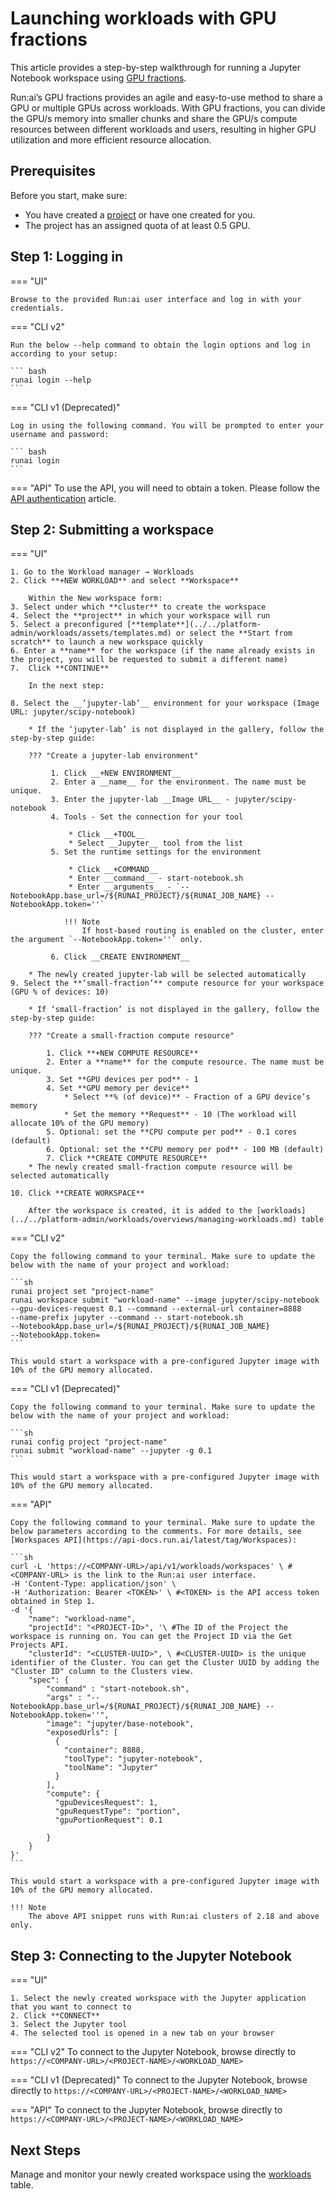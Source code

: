 # Launching workloads with GPU fractions

This article provides a step-by-step walkthrough for running a Jupyter Notebook workspace using [GPU fractions](fractions.md).

Run:ai’s GPU fractions provides an agile and easy-to-use method to share a GPU or multiple GPUs across workloads. With GPU fractions, you can divide the GPU/s memory into smaller chunks and share the GPU/s compute resources between different workloads and users, resulting in higher GPU utilization and more efficient resource allocation.

## Prerequisites

Before you start, make sure:

* You have created a [project](../../platform-admin/aiinitiatives/org/projects.md) or have one created for you.
* The project has an assigned quota of at least 0.5 GPU.

## Step 1: Logging in

=== "UI"

    Browse to the provided Run:ai user interface and log in with your credentials.

=== "CLI v2"

    Run the below --help command to obtain the login options and log in according to your setup:
    
    ``` bash
    runai login --help  
    ```
=== "CLI v1 (Deprecated)"

    Log in using the following command. You will be prompted to enter your username and password:
     
    ``` bash
    runai login
    ```

=== "API"
    To use the API, you will need to obtain a token. Please follow the [API authentication](../../developer/rest-auth.md) article.

## Step 2: Submitting a workspace

=== "UI"

    1. Go to the Workload manager → Workloads
    2. Click **+NEW WORKLOAD** and select **Workspace**

        Within the New workspace form:
    3. Select under which **cluster** to create the workspace
    4. Select the **project** in which your workspace will run
    5. Select a preconfigured [**template**](../../platform-admin/workloads/assets/templates.md) or select the **Start from scratch** to launch a new workspace quickly
    6. Enter a **name** for the workspace (if the name already exists in the project, you will be requested to submit a different name)
    7.  Click **CONTINUE**

        In the next step:
    
    8. Select the __‘jupyter-lab’__ environment for your workspace (Image URL: jupyter/scipy-notebook)
        
        * If the ‘jupyter-lab’ is not displayed in the gallery, follow the step-by-step guide: 

        ??? "Create a jupyter-lab environment"

             1. Click __+NEW ENVIRONMENT__
             2. Enter a __name__ for the environment. The name must be unique.
             3. Enter the jupyter-lab __Image URL__ - jupyter/scipy-notebook
             4. Tools - Set the connection for your tool 

                 * Click __+TOOL__
                 * Select __Jupyter__ tool from the list
             5. Set the runtime settings for the environment 

                 * Click __+COMMAND__ 
                 * Enter __command__ - start-notebook.sh
                 * Enter __arguments__ - `--NotebookApp.base_url=/${RUNAI_PROJECT}/${RUNAI_JOB_NAME} --NotebookApp.token=''`
               
                !!! Note
                    If host-based routing is enabled on the cluster, enter the argument `--NotebookApp.token=''` only.

             6. Click __CREATE ENVIRONMENT__
            
        * The newly created jupyter-lab will be selected automatically
    9. Select the **‘small-fraction’** compute resource for your workspace (GPU % of devices: 10)
       
        * If ‘small-fraction’ is not displayed in the gallery, follow the step-by-step guide:

        ??? "Create a small-fraction compute resource"

            1. Click **+NEW COMPUTE RESOURCE**
            2. Enter a **name** for the compute resource. The name must be unique.
            3. Set **GPU devices per pod** - 1
            4. Set **GPU memory per device**
                * Select **% (of device)** - Fraction of a GPU device’s memory
                * Set the memory **Request** - 10 (The workload will allocate 10% of the GPU memory)
            5. Optional: set the **CPU compute per pod** - 0.1 cores (default)
            6. Optional: set the **CPU memory per pod** - 100 MB (default)
            7. Click **CREATE COMPUTE RESOURCE**
        * The newly created small-fraction compute resource will be selected automatically

    10. Click **CREATE WORKSPACE**

        After the workspace is created, it is added to the [workloads](../../platform-admin/workloads/overviews/managing-workloads.md) table


=== "CLI v2"

    Copy the following command to your terminal. Make sure to update the below with the name of your project and workload:

    ```sh
    runai project set "project-name"
    runai workspace submit "workload-name" --image jupyter/scipy-notebook 
    --gpu-devices-request 0.1 --command --external-url container=8888 
    --name-prefix jupyter --command -- start-notebook.sh 
    --NotebookApp.base_url=/${RUNAI_PROJECT}/${RUNAI_JOB_NAME} 
    --NotebookApp.token=
    ```

    This would start a workspace with a pre-configured Jupyter image with 10% of the GPU memory allocated.

=== "CLI v1 (Deprecated)"

    Copy the following command to your terminal. Make sure to update the below with the name of your project and workload:

    ```sh
    runai config project "project-name"
    runai submit "workload-name" --jupyter -g 0.1
    ```

    This would start a workspace with a pre-configured Jupyter image with 10% of the GPU memory allocated.

=== "API"

    Copy the following command to your terminal. Make sure to update the below parameters according to the comments. For more details, see [Workspaces API](https://api-docs.run.ai/latest/tag/Workspaces):

    ```sh
    curl -L 'https://<COMPANY-URL>/api/v1/workloads/workspaces' \ #<COMPANY-URL> is the link to the Run:ai user interface.
    -H 'Content-Type: application/json' \
    -H 'Authorization: Bearer <TOKEN>' \ #<TOKEN> is the API access token obtained in Step 1. 
    -d '{ 
        "name": "workload-name", 
        "projectId": "<PROJECT-ID>", '\ #The ID of the Project the workspace is running on. You can get the Project ID via the Get Projects API. 
        "clusterId": "<CLUSTER-UUID>", \ #<CLUSTER-UUID> is the unique identifier of the Cluster. You can get the Cluster UUID by adding the "Cluster ID" column to the Clusters view. 
        "spec": {
            "command" : "start-notebook.sh",
            "args" : "--NotebookApp.base_url=/${RUNAI_PROJECT}/${RUNAI_JOB_NAME} --NotebookApp.token=''",
            "image": "jupyter/base-notebook",
            "exposedUrls": [
              {
                "container": 8888,
                "toolType": "jupyter-notebook",
                "toolName": "Jupyter"
              }
            ],
            "compute": {
              "gpuDevicesRequest": 1,
              "gpuRequestType": "portion",
              "gpuPortionRequest": 0.1

            }
        }
    }'
    ```

    This would start a workspace with a pre-configured Jupyter image with 10% of the GPU memory allocated.

    !!! Note
        The above API snippet runs with Run:ai clusters of 2.18 and above only. 


## Step 3: Connecting to the Jupyter Notebook

=== "UI"

    1. Select the newly created workspace with the Jupyter application that you want to connect to
    2. Click **CONNECT**
    3. Select the Jupyter tool
    4. The selected tool is opened in a new tab on your browser


=== "CLI v2"
    To connect to the Jupyter Notebook, browse directly to `https://<COMPANY-URL>/<PROJECT-NAME>/<WORKLOAD_NAME>`


=== "CLI v1 (Deprecated)"
    To connect to the Jupyter Notebook, browse directly to `https://<COMPANY-URL>/<PROJECT-NAME>/<WORKLOAD_NAME>`

=== "API"
    To connect to the Jupyter Notebook, browse directly to `https://<COMPANY-URL>/<PROJECT-NAME>/<WORKLOAD_NAME>`
    
## Next Steps

Manage and monitor your newly created workspace using the [workloads](../../platform-admin/workloads/overviews/managing-workloads.md) table.
